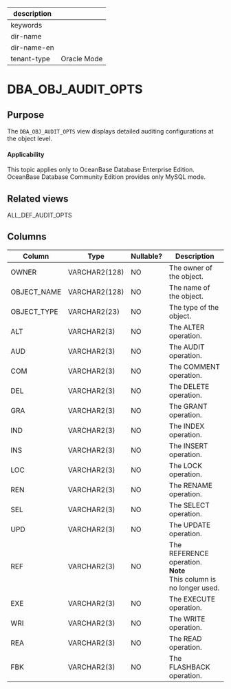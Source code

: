 | description ||
|---|---|
| keywords ||
| dir-name ||
| dir-name-en ||
| tenant-type | Oracle Mode |

DBA_OBJ_AUDIT_OPTS
=======================================

Purpose
-----------

The `DBA_OBJ_AUDIT_OPTS` view displays detailed auditing configurations at the object level.

<main id="notice" >
    <h4>Applicability</h4>
    <p>This topic applies only to OceanBase Database Enterprise Edition. OceanBase Database Community Edition provides only MySQL mode. </p>
  </main>

Related views
-------------

ALL_DEF_AUDIT_OPTS

Columns
-------------



| **Column** | **Type** | **Nullable?** | **Description** |
|-------------|---------------|----------------|-----------------------------------------------------------------|
| OWNER | VARCHAR2(128) | NO | The owner of the object. |
| OBJECT_NAME | VARCHAR2(128) | NO | The name of the object. |
| OBJECT_TYPE | VARCHAR2(23) | NO | The type of the object. |
| ALT | VARCHAR2(3) | NO | The ALTER operation. |
| AUD | VARCHAR2(3) | NO | The AUDIT operation. |
| COM | VARCHAR2(3) | NO | The COMMENT operation. |
| DEL | VARCHAR2(3) | NO | The DELETE operation. |
| GRA | VARCHAR2(3) | NO | The GRANT operation. |
| IND | VARCHAR2(3) | NO | The INDEX operation. |
| INS | VARCHAR2(3) | NO | The INSERT operation. |
| LOC | VARCHAR2(3) | NO | The LOCK operation. |
| REN | VARCHAR2(3) | NO | The RENAME operation. |
| SEL | VARCHAR2(3) | NO | The SELECT operation. |
| UPD | VARCHAR2(3) | NO | The UPDATE operation. |
| REF | VARCHAR2(3) | NO | The REFERENCE operation. <br>**Note** <br>This column is no longer used.  |
| EXE | VARCHAR2(3) | NO | The EXECUTE operation. |
| WRI | VARCHAR2(3) | NO | The WRITE operation. |
| REA | VARCHAR2(3) | NO | The READ operation. |
| FBK | VARCHAR2(3) | NO | The FLASHBACK operation. |



